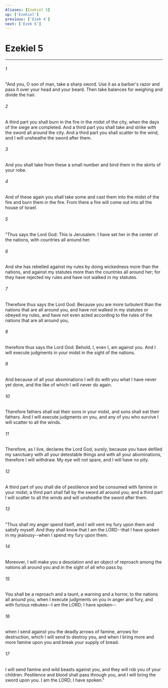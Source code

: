 ```yaml
---
Aliases: [Ezekiel 5]
up: ['Ezekiel']
previous: ['Ezek 4']
next: ['Ezek 6']
---
```

# Ezekiel 5
***



###### 1 
"And you, O son of man, take a sharp sword. Use it as a barber's razor and pass it over your head and your beard. Then take balances for weighing and divide the hair. 

###### 2 
A third part you shall burn in the fire in the midst of the city, when the days of the siege are completed. And a third part you shall take and strike with the sword all around the city. And a third part you shall scatter to the wind, and I will unsheathe the sword after them. 

###### 3 
And you shall take from these a small number and bind them in the skirts of your robe. 

###### 4 
And of these again you shall take some and cast them into the midst of the fire and burn them in the fire. From there a fire will come out into all the house of Israel. 

###### 5 
"Thus says the Lord God: This is Jerusalem. I have set her in the center of the nations, with countries all around her. 

###### 6 
And she has rebelled against my rules by doing wickedness more than the nations, and against my statutes more than the countries all around her; for they have rejected my rules and have not walked in my statutes. 

###### 7 
Therefore thus says the Lord God: Because you are more turbulent than the nations that are all around you, and have not walked in my statutes or obeyed my rules, and have not even acted according to the rules of the nations that are all around you, 

###### 8 
therefore thus says the Lord God: Behold, I, even I, am against you. And I will execute judgments in your midst in the sight of the nations. 

###### 9 
And because of all your abominations I will do with you what I have never yet done, and the like of which I will never do again. 

###### 10 
Therefore fathers shall eat their sons in your midst, and sons shall eat their fathers. And I will execute judgments on you, and any of you who survive I will scatter to all the winds. 

###### 11 
Therefore, as I live, declares the Lord God, surely, because you have defiled my sanctuary with all your detestable things and with all your abominations, therefore I will withdraw. My eye will not spare, and I will have no pity. 

###### 12 
A third part of you shall die of pestilence and be consumed with famine in your midst; a third part shall fall by the sword all around you; and a third part I will scatter to all the winds and will unsheathe the sword after them. 

###### 13 
"Thus shall my anger spend itself, and I will vent my fury upon them and satisfy myself. And they shall know that I am the LORD--that I have spoken in my jealousy--when I spend my fury upon them. 

###### 14 
Moreover, I will make you a desolation and an object of reproach among the nations all around you and in the sight of all who pass by. 

###### 15 
You shall be a reproach and a taunt, a warning and a horror, to the nations all around you, when I execute judgments on you in anger and fury, and with furious rebukes--I am the LORD; I have spoken-- 

###### 16 
when I send against you the deadly arrows of famine, arrows for destruction, which I will send to destroy you, and when I bring more and more famine upon you and break your supply of bread. 

###### 17 
I will send famine and wild beasts against you, and they will rob you of your children. Pestilence and blood shall pass through you, and I will bring the sword upon you. I am the LORD; I have spoken."
